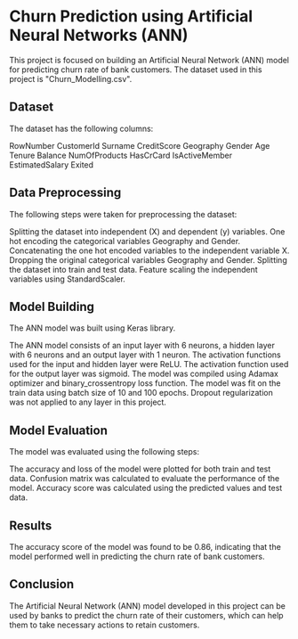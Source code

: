 # Churn Prediction using Artificial Neural Networks (ANN)

This project is focused on building an Artificial Neural Network (ANN) model for predicting churn rate of bank customers. The dataset used in this project is "Churn_Modelling.csv".

## Dataset

The dataset has the following columns:

RowNumber
CustomerId
Surname
CreditScore
Geography
Gender
Age
Tenure
Balance
NumOfProducts
HasCrCard
IsActiveMember
EstimatedSalary
Exited


## Data Preprocessing

The following steps were taken for preprocessing the dataset:

Splitting the dataset into independent (X) and dependent (y) variables.
One hot encoding the categorical variables Geography and Gender.
Concatenating the one hot encoded variables to the independent variable X.
Dropping the original categorical variables Geography and Gender.
Splitting the dataset into train and test data.
Feature scaling the independent variables using StandardScaler.

## Model Building

The ANN model was built using Keras library.

The ANN model consists of an input layer with 6 neurons, a hidden layer with 6 neurons and an output layer with 1 neuron.
The activation functions used for the input and hidden layer were ReLU.
The activation function used for the output layer was sigmoid.
The model was compiled using Adamax optimizer and binary_crossentropy loss function.
The model was fit on the train data using batch size of 10 and 100 epochs.
Dropout regularization was not applied to any layer in this project.


## Model Evaluation

The model was evaluated using the following steps:

The accuracy and loss of the model were plotted for both train and test data.
Confusion matrix was calculated to evaluate the performance of the model.
Accuracy score was calculated using the predicted values and test data.

## Results

The accuracy score of the model was found to be 0.86, indicating that the model performed well in predicting the churn rate of bank customers.

## Conclusion

The Artificial Neural Network (ANN) model developed in this project can be used by banks to predict the churn rate of their customers, which can help them to take necessary actions to retain customers.
